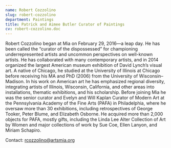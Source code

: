 ```yaml
---
name: Robert Cozzolino
slug: robert-cozzolino
department: Paintings
title: Patrick and Aimee Butler Curator of Paintings
cv: robert-cozzolino.doc
---
```


Robert Cozzolino began at Mia on February 29, 2016—a leap day. He has been called the “curator of the dispossessed” for championing underrepresented artists and uncommon perspectives on well-known artists. He has collaborated with many contemporary artists, and in 2014 organized the largest American museum exhibition of David Lynch’s visual art. A native of Chicago, he studied at the University of Illinois at Chicago before receiving his MA and PhD (2006) from the University of Wisconsin–Madison. In his work on American art he has emphasized regional diversity, integrating artists of Illinois, Wisconsin, California, and other areas into installations, thematic exhibitions, and his scholarship. Before joining Mia he was the senior curator and Evelyn and Will Kaplan Curator of Modern Art at the Pennsylvania Academy of the Fine Arts (PAFA) in Philadelphia, where he oversaw more than 30 exhibitions, including retrospectives of George Tooker, Peter Blume, and Elizabeth Osborne. He acquired more than 2,000 objects for PAFA, mostly gifts, including the Linda Lee Alter Collection of Art by Women and major collections of work by Sue Coe, Ellen Lanyon, and Miriam Schapiro.

Contact: [rcozzolino@artsmia.org](mailto:rcozzolino@artsmia.org)
